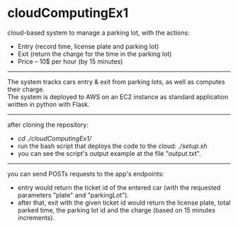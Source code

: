 # cloudComputingEx1

cloud-based system to manage a parking lot, with the actions:
- Entry (record time, license plate and parking lot)
- Exit (return the charge for the time in the parking lot)
- Price – 10$ per hour (by 15 minutes)

-----

The system tracks cars entry & exit from parking lots, as well as computes their charge.\
The system is deployed to AWS on an EC2 instance as standard application\
written in python with Flask.

-----

after cloning the repository:
- *cd ./cloudComputingEx1/*
- run the bash script that deploys the code to the cloud: *./setup.sh*
- you can see the script's output example at the file "output.txt".

-----

you can send POSTs requests to the app's endpoints:
- entry would return the ticket id of the entered car (with the requested parameters "plate" and "parkingLot").
- after that, exit with the given ticket id would return the license plate, total parked time, the parking lot id and the charge (based on 15 minutes increments).
